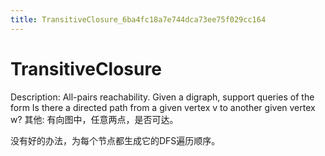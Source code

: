 ```yaml
---
title: TransitiveClosure_6ba4fc18a7e744dca73ee75f029cc164
---
```


# TransitiveClosure

Description: All-pairs reachability. Given a digraph, support queries of the form Is there a directed path from a given vertex v to another given vertex w?
其他: 有向图中，任意两点，是否可达。

没有好的办法，为每个节点都生成它的DFS遍历顺序。